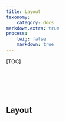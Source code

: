 ```yaml
---
title: Layout
taxonomy:
    category: docs
markdown.extra: true
process:
    twig: false
    markdown: true
---
```


[TOC]

<br>
<br>
<br>
<br>

## Layout
